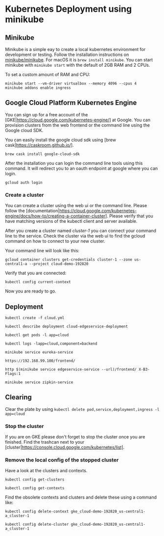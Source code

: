 # Kubernetes Deployment using minikube

## Minikube

Minikube is a simple eay to create a local kubernetes environment for development or testing.
Follow the installation instructions on [minikube/minikube](https://github.com/kubernetes/minikube). For macOS it is `brew install minikube`.
You can start minikube with `minikube start` with the default of 2GB RAM and 2 CPUs.

To set a custom amount of RAM and CPU:

```
minikube start --vm-driver virtualbox --memory 4096 --cpus 4
minikube addons enable ingress
```


## Google Cloud Platform Kubernetes Engine

You can sign up for a free account of the [GKE|https://cloud.google.com/kubernetes-engine/] at Google. You can provision clusters from the web frontend or the command line using the Google cloud SDK.

You can easily install the google cloud sdk using [brew cask|https://caskroom.github.io/].

`brew cask install google-cloud-sdk`

After the installation you can login the command line tools using this command. It will redirect you to an oauth endpoint at google where you can login.

`gcloud auth login`

### Create a cluster

You can create a cluster using the web ui or the command line. Please follow the [documentation|https://cloud.google.com/kubernetes-engine/docs/how-to/creating-a-container-cluster]. Please verify that you have matching versions of the kubectl client and server available.

After you create a cluster named _cluster-1_ you can connect your command line to the service. Check the cluster via the web ui to find the gcloud command on how to connect to your new cluster.

Your command line will look like this:

`gcloud container clusters get-credentials cluster-1 --zone us-central1-a --project cloud-demo-192820`

Verify that you are connected:

`kubectl config current-context`

Now you are ready to go.

## Deployment

```
kubectl create -f cloud.yml

kubectl describe deployment cloud-edgeservice-deployment

kubectl get pods -l app=cloud

kubectl logs -lapp=cloud,component=backend

minikube service eureka-service

https://192.168.99.100/frontend/

http $(minikube service edgeservice-service --url)/frontend/ X-B3-Flags:1

minikube service zipkin-service

```

## Clearing

Clear the plate by using `kubectl delete pod,service,deployment,ingress -l app=cloud`


### Stop the cluster

If you are on GKE please don't forget to stop the cluster once you are finished. Find the trashcan next to your [cluster|https://console.cloud.google.com/kubernetes/list].

### Remove the local config of the stopped cluster

Have a look at the clusters and contexts.

```
kubectl config get-clusters

kubectl config get-contexts
```

Find the obsolete contexts and clusters and delete these using a command like:

```
kubectl config delete-context gke_cloud-demo-192820_us-central1-a_cluster-1

kubectl config delete-cluster gke_cloud-demo-192820_us-central1-a_cluster-1
```

